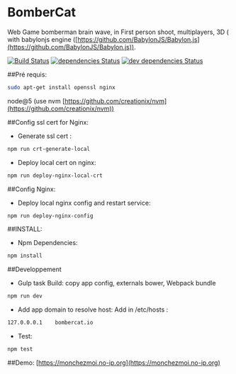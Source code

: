 BomberCat
==========
Web Game bomberman brain wave, in First person shoot, multiplayers, 3D ( with babylonjs engine ([https://github.com/BabylonJS/Babylon.js](https://github.com/BabylonJS/Babylon.js)).

[![Build Status](https://travis-ci.org/julesGoullee/bomberman.png)](https://travis-ci.org/julesGoullee/bomberman)
[![dependencies Status](https://david-dm.org/julesGoullee/bomberman.svg)](https://david-dm.org/julesGoullee/bomberman#info=dependencies&view=table)
[![dev dependencies Status](https://david-dm.org/julesGoullee/bomberman/dev-status.svg)](https://david-dm.org/julesGoullee/bomberman#info=devDependencies&view=table)

##Pré requis:
```bash
sudo apt-get install openssl nginx
```
node@5 (use nvm [https://github.com/creationix/nvm](https://github.com/creationix/nvm))

##Config ssl cert for Nginx:
- Generate ssl cert :
```bash
npm run crt-generate-local
```
- Deploy local cert on nginx:
```bash
npm run deploy-nginx-local-crt
```

##Config Nginx:
- Deploy local nginx config and restart service:
```bash
npm run deploy-nginx-config
```

##INSTALL:
- Npm Dependencies:
```bash
npm install
```

##Developpement
- Gulp task Build: copy app config, externals bower, Webpack bundle
```bash 
npm run dev 
```
- Add app domain to resolve host:
Add in /etc/hosts :
```bash
127.0.0.0.1    bombercat.io
```

- Test:
```bash 
npm test
```

##Demo:
[https://monchezmoi.no-ip.org](https://monchezmoi.no-ip.org)
